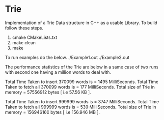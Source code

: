 # Trie

Implementation of a Trie Data structure in C++ as a usable Library.
To build follow these steps.
1. cmake CMakeLists.txt
2. make clean
3. make

To run examples do the below.
./Example1.out
./Example2.out

The performance statistics of the Trie are below in a same case of two runs with second one having a million words to deal with.

Total Time Taken to insert 370099 words is = 1495 MilliSeconds.
Total Time Taken to fetch all 370099 words is = 177 MilliSeconds.
Total size of Trie in memory = 57556912 bytes [ i.e 57.56 KB ].

Total Time Taken to insert 999999 words is = 3747 MilliSeconds.
Total Time Taken to fetch all 999999 words is = 530 MilliSeconds.
Total size of Trie in memory = 156946160 bytes [ i.e 156.946 MB ].

